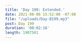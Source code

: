 ```yaml
---
title: 'Day 199: Extended.'
date: 2021-08-06 15:52:00 -07:00
file: "/uploads/Day-B199.mp3"
post: Day 199
duration: '00:02:16'
length: 1907501
---
```


